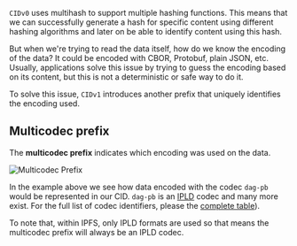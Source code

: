 `CIDv0` uses multihash to support multiple hashing functions. This means that we can successfully generate a hash for specific content using different hashing algorithms and later on be able to identify content using this hash.

But when we're trying to read the data itself, how do we know the encoding of the data?
It could be encoded with CBOR, Protobuf, plain JSON, etc. Usually, applications solve this issue by trying to guess the encoding based on its content, but this is not a deterministic or safe way to do it.

To solve this issue, `CIDv1` introduces another prefix that uniquely identifies the encoding used.

## Multicodec prefix

The **multicodec prefix** indicates which encoding was used on the data.

![Multicodec Prefix](tutorial-assets/T0006L03-multicodec.jpg)

In the example above we see how data encoded with the codec `dag-pb` would be represented in our CID.
`dag-pb` is an [IPLD](https://ipld.io/) codec and many more exist. For the full list of codec identifiers, please the [complete table](https://github.com/multiformats/multicodec/blob/master/table.csv)).

To note that, within IPFS, only IPLD formats are used so that means the multicodec prefix will always be an IPLD codec.
